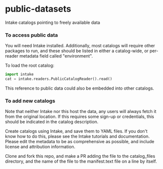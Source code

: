 # public-datasets

Intake catalogs pointing to freely available data


### To access public data

You will need Intake installed. Additionally, most catalogs will require other
packages to run, and these should be listed in either a catalog-wide, or
per-reader metadata field called "environment".

To load the root catalog:

```python
import intake
cat = intake.readers.PublicCatalogReader().read()
```

This reference to public data could also be embedded into other catalogs. 

### To add new catalogs

Note that neither Intake nor this host the data, any users will always fetch it
from the original location. If this requires some sign-up or credentials, this
should be indicated in the catalog description.

Create catalogs using Intake, and save them to YAML files. If you don't know how
to do this, please see the Intake tutorials and documentation. Please edit the
metadata to be as comprehensive as possible, and include license and attribution
information.

Clone and fork this repo, and make a PR adding the file to the catalog_files
directory, and the name of the file to the manifest.text file on a line
by itself.
